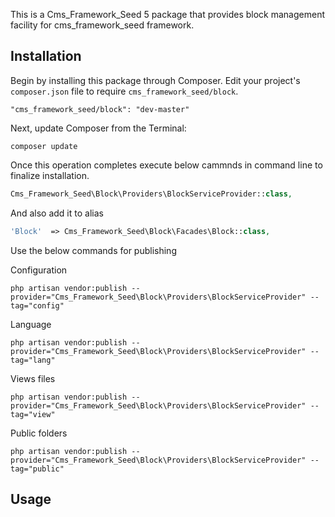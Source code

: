This is a Cms_Framework_Seed 5 package that provides block management facility for cms_framework_seed framework.

## Installation

Begin by installing this package through Composer. Edit your project's `composer.json` file to require `cms_framework_seed/block`.

    "cms_framework_seed/block": "dev-master"

Next, update Composer from the Terminal:

    composer update

Once this operation completes execute below cammnds in command line to finalize installation.

```php
Cms_Framework_Seed\Block\Providers\BlockServiceProvider::class,

```

And also add it to alias

```php
'Block'  => Cms_Framework_Seed\Block\Facades\Block::class,
```

Use the below commands for publishing

Configuration

    php artisan vendor:publish --provider="Cms_Framework_Seed\Block\Providers\BlockServiceProvider" --tag="config"

Language

    php artisan vendor:publish --provider="Cms_Framework_Seed\Block\Providers\BlockServiceProvider" --tag="lang"

Views files

    php artisan vendor:publish --provider="Cms_Framework_Seed\Block\Providers\BlockServiceProvider" --tag="view"

Public folders
   
	php artisan vendor:publish --provider="Cms_Framework_Seed\Block\Providers\BlockServiceProvider" --tag="public"


## Usage


